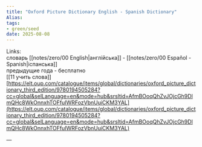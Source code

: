```yaml
---
title: "Oxford Picture Dictionary English - Spanish Dictionary"
Alias: 
tags:
- green/seed
date: 2025-08-08
---
```

Links:  
словарь [[notes/zero/00 English|англійська]] - [[notes/zero/00 Español - Spanish|іспанська]]  
предыдущие года - бесплатно  
[[11 учить слова]]  
[https://elt.oup.com/catalogue/items/global/dictionaries/oxford_picture_dictionary_third_edition/9780194505284?cc=global&selLanguage=en&mode=hub&srsltid=AfmBOoqQhZvJOjcGh9DlmQHc8WkOnnxhTOFfuIWRFozVbnUuiCKM3YAL](https://elt.oup.com/catalogue/items/global/dictionaries/oxford_picture_dictionary_third_edition/9780194505284?cc=global&selLanguage=en&mode=hub&srsltid=AfmBOoqQhZvJOjcGh9DlmQHc8WkOnnxhTOFfuIWRFozVbnUuiCKM3YAL)

—

